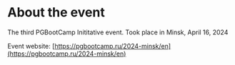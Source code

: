 # About the event
The third PGBootCamp Inititative event.
Took place in Minsk, April 16, 2024

Event website: [https://pgbootcamp.ru/2024-minsk/en](https://pgbootcamp.ru/2024-minsk/en)

